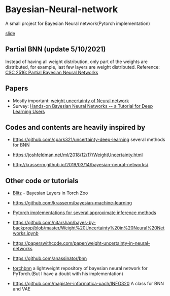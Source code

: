 # Bayesian-Neural-network
A small project for Bayesian Neural network(Pytorch implementation)

[slide](https://drive.google.com/open?id=1nxI06z1aHNJi0KMzXl7mh47KdSwqLxX9bHZmBvIab6E)

## Partial BNN (update 5/10/2021)
Instead of having all weight distribution, only part of the weights are distributed, for example, last few layers are weight distributed.
Reference: [CSC 2516: Partial Bayesian Neural Networks](https://www.cyrusmaz.com/files/CSC_2516_Project.pdf)

## Papers
- Mostly important: [weight uncertainty of Neural network]()
- Survey: [Hands-on Bayesian Neural Networks -- a Tutorial for Deep Learning Users](https://arxiv.org/abs/2007.06823)

## Codes and contents are heavily inspired by

- https://github.com/cpark321/uncertainty-deep-learning several methods for BNN

- https://joshfeldman.net/ml/2018/12/17/WeightUncertainty.html

- http://krasserm.github.io/2019/03/14/bayesian-neural-networks/

## Other code or tutorials

- [Blitz](https://github.com/piEsposito/blitz-bayesian-deep-learning) - Bayesian Layers in Torch Zoo

- https://github.com/krasserm/bayesian-machine-learning

- [Pytorch implementations for several approximate inference methods](https://github.com/JavierAntoran/Bayesian-Neural-Networks)

- https://github.com/nitarshan/bayes-by-backprop/blob/master/Weight%20Uncertainty%20in%20Neural%20Networks.ipynb

- https://paperswithcode.com/paper/weight-uncertainty-in-neural-networks

- https://github.com/anassinator/bnn

- [torchbnn](https://github.com/Harry24k/bayesian-neural-network-pytorch) a lightweight repository of bayesian neural network for PyTorch.(But I have a doubt with his implementation)

- https://github.com/magister-informatica-uach/INFO320 A class for BNN and VAE
